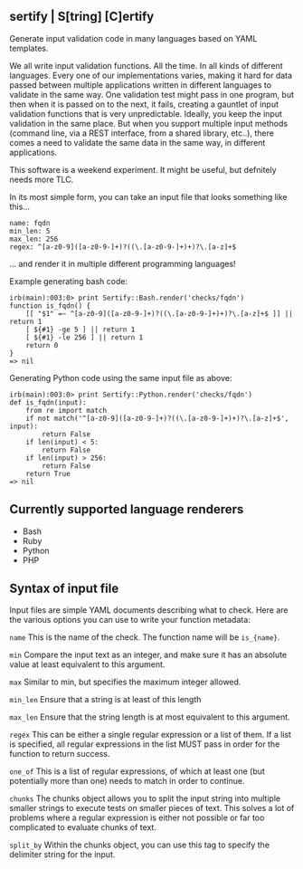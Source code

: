 sertify | S[tring] [C]ertify
----------------------------

Generate input validation code in many languages based on YAML templates.

We all write input validation functions. All the time. In all kinds of
different languages. Every one of our implementations varies, making it hard
for data passed between multiple applications written in different
languages to validate in the same way. One validation test might pass in
one program, but then when it is passed on to the next, it fails, creating
a gauntlet of input validation functions that is very unpredictable.
Ideally, you keep the input validation in the same place. But when you
support multiple input methods (command line, via a REST interface, from
a shared library, etc..), there comes a need to validate the same data
in the same way, in different applications.

This software is a weekend experiment. It might be useful, but defnitely
needs more TLC.

In its most simple form, you can take an input file that looks something
like this...

```
name: fqdn
min_len: 5
max_len: 256
regex: ^[a-z0-9]([a-z0-9-]+)?((\.[a-z0-9-]+)+)?\.[a-z]+$
```

... and render it in multiple different programming languages!

Example generating bash code:

```
irb(main):003:0> print Sertify::Bash.render('checks/fqdn')
function is_fqdn() {
    [[ "$1" =~ ^[a-z0-9]([a-z0-9-]+)?((\.[a-z0-9-]+)+)?\.[a-z]+$ ]] || return 1
    [ ${#1} -ge 5 ] || return 1
    [ ${#1} -le 256 ] || return 1
    return 0
}
=> nil
```

Generating Python code using the same input file as above:

```
irb(main):003:0> print Sertify::Python.render('checks/fqdn')
def is_fqdn(input):
    from re import match
    if not match('^[a-z0-9]([a-z0-9-]+)?((\.[a-z0-9-]+)+)?\.[a-z]+$', input):
        return False
    if len(input) < 5:
        return False
    if len(input) > 256:
        return False
    return True
=> nil
```

Currently supported language renderers
--------------------------------------

* Bash
* Ruby
* Python
* PHP

Syntax of input file
--------------------

Input files are simple YAML documents describing what to check.
Here are the various options you can use to write your function metadata:

`name`
This is the name of the check. The function name will be `is_{name}`.

`min`
Compare the input text as an integer, and make sure it has an absolute value
at least equivalent to this argument.

`max`
Similar to min, but specifies the maximum integer allowed.

`min_len`
Ensure that a string is at least of this length

`max_len`
Ensure that the string length is at most equivalent to this argument.

`regex`
This can be either a single regular expression or a list of them. If a list
is specified, all regular expressions in the list MUST pass in order for
the function to return success.

`one_of`
This is a list of regular expressions, of which at least one (but potentially
more than one) needs to match in order to continue.

`chunks`
The chunks object allows you to split the input string into multiple smaller
strings to execute tests on smaller pieces of text. This solves a lot of
problems where a regular expression is either not possible or far too
complicated to evaluate chunks of text.

`split_by`
Within the chunks object, you can use this tag to specify the delimiter
string for the input.

